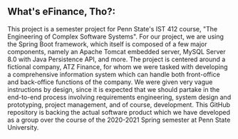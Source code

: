 ## What's eFinance, Tho?:
This project is a semester project for Penn State's IST 412 course, "The Engineering of Complex Software Systems".  For our project, we are using the Spring Boot framework, which itself is composed of a few major components, namely an Apache Tomcat embedded server, MySQL Server 8.0 with Java Persistence API, and more.  The project is centered around a fictional company, ATZ Finance, for whom we were tasked with developing a comprehensive information system which can handle both front-office and back-office functions of the company.  We were given very vague instructions by design, since it is expected that we should partake in the end-to-end process involving requirements engineering, system design and prototyping, project management, and of course, development.  This GitHub repository is backing the actual software product which we have developed as a group over the course of the 2020-2021 Spring semester at Penn State University.
